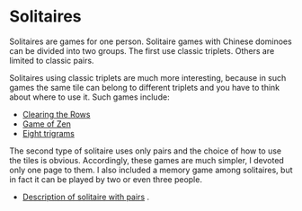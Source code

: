 # Solitaires

Solitaires are games for one person. Solitaire games with Chinese dominoes can be divided into two groups. The first use classic triplets. Others are limited to classic pairs. 

Solitaires using classic triplets are much more interesting, because in such games the same tile can belong to different triplets and you have to think about where to use it. Such games include: 

 - [Clearing the Rows](/gupai/solitaires/guo-wu-guan.html) 
 - [Game of Zen](/gupai/solitaires/zen.html) 
 - [Eight trigrams](/gupai/solitaires/eight-trigrams.html) 

The second type of solitaire uses only pairs and the choice of how to use the tiles is obvious. Accordingly, these games are much simpler, I devoted only one page to them. I also included a memory game among solitaires, but in fact it can be played by two or even three people. 

 - [Description of solitaire with pairs](/gupai/solitaires/pairs-solitaires.html) . 

